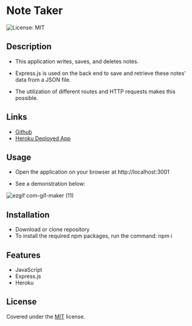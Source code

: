 # Note Taker

![License: MIT](https://img.shields.io/badge/License-MIT-yellow.svg)

## Description

* This application writes, saves, and deletes notes.

* Express.js is used on the back end to save and retrieve these notes' data from a JSON file.

* The utilization of different routes and HTTP requests makes this possible.

## Links

  * [Github](https://github.com/lindybriggs/Note-Taker)
  * [Heroku Deployed App](https://limitless-wave-23866.herokuapp.com/)

## Usage

* Open the application on your browser at http://localhost:3001 

* See a demonstration below:

![ezgif com-gif-maker (11)](https://user-images.githubusercontent.com/101146153/165641711-afb12420-a61d-4f61-9826-32fcce1f8102.gif)

## Installation
* Download or clone repository
* To install the required npm packages, run the command: npm i

## Features

* JavaScript
* Express.js
* Heroku

## License

Covered under the [MIT](license.txt) license.
